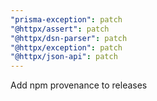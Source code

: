 ```yaml
---
"prisma-exception": patch
"@httpx/assert": patch
"@httpx/dsn-parser": patch
"@httpx/exception": patch
"@httpx/json-api": patch
---
```


Add npm provenance to releases
